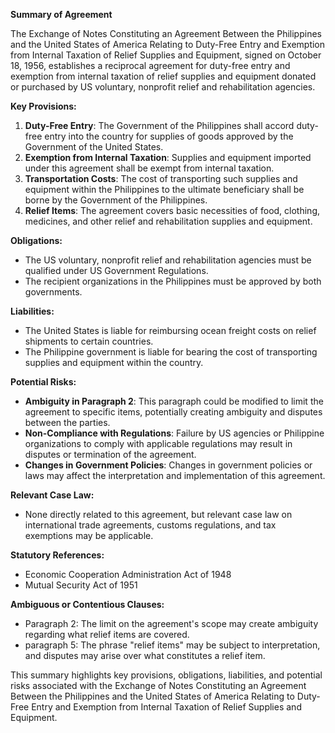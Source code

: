 **Summary of Agreement**

The Exchange of Notes Constituting an Agreement Between the Philippines and the United States of America Relating to Duty-Free Entry and Exemption from Internal Taxation of Relief Supplies and Equipment, signed on October 18, 1956, establishes a reciprocal agreement for duty-free entry and exemption from internal taxation of relief supplies and equipment donated or purchased by US voluntary, nonprofit relief and rehabilitation agencies.

**Key Provisions:**

1. **Duty-Free Entry**: The Government of the Philippines shall accord duty-free entry into the country for supplies of goods approved by the Government of the United States.
2. **Exemption from Internal Taxation**: Supplies and equipment imported under this agreement shall be exempt from internal taxation.
3. **Transportation Costs**: The cost of transporting such supplies and equipment within the Philippines to the ultimate beneficiary shall be borne by the Government of the Philippines.
4. **Relief Items**: The agreement covers basic necessities of food, clothing, medicines, and other relief and rehabilitation supplies and equipment.

**Obligations:**

* The US voluntary, nonprofit relief and rehabilitation agencies must be qualified under US Government Regulations.
* The recipient organizations in the Philippines must be approved by both governments.

**Liabilities:**

* The United States is liable for reimbursing ocean freight costs on relief shipments to certain countries.
* The Philippine government is liable for bearing the cost of transporting supplies and equipment within the country.

**Potential Risks:**

* **Ambiguity in Paragraph 2**: This paragraph could be modified to limit the agreement to specific items, potentially creating ambiguity and disputes between the parties.
* **Non-Compliance with Regulations**: Failure by US agencies or Philippine organizations to comply with applicable regulations may result in disputes or termination of the agreement.
* **Changes in Government Policies**: Changes in government policies or laws may affect the interpretation and implementation of this agreement.

**Relevant Case Law:**

* None directly related to this agreement, but relevant case law on international trade agreements, customs regulations, and tax exemptions may be applicable.

**Statutory References:**

* Economic Cooperation Administration Act of 1948
* Mutual Security Act of 1951

**Ambiguous or Contentious Clauses:**

* Paragraph 2: The limit on the agreement's scope may create ambiguity regarding what relief items are covered.
* paragraph 5: The phrase "relief items" may be subject to interpretation, and disputes may arise over what constitutes a relief item.

This summary highlights key provisions, obligations, liabilities, and potential risks associated with the Exchange of Notes Constituting an Agreement Between the Philippines and the United States of America Relating to Duty-Free Entry and Exemption from Internal Taxation of Relief Supplies and Equipment.